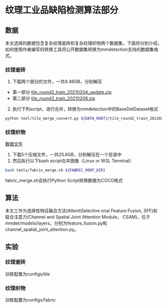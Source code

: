 # 纹理工业品缺陷检测算法部分

## 数据
本文选择的数据包含复杂纹理瓷砖和复杂纹理织物两个数据集，下面将分别介绍，如何使用作者编写的转换工具将公开数据集转换为mmdetection支持的数据集格式。

### 纹理瓷砖
1. 下载两个部分的文件，一共9.46GB，分别解压
- 第一部分 [tile_round2_train_20210204_update.zip](https://aistudio.baidu.com/aistudio/datasetdetail/70514)
- 第二部分 [tile_round2_train_20210208.zip](https://aistudio.baidu.com/aistudio/datasetdetail/70945)

2. 执行下列script，进行合并，转换为mmdetection中的BaseDetDataset格式
```bash
python tool/tile_merge_convert.py ${DATA_ROOT}/tile_round2_train_20210204_update ${DATA_ROOT}/tile_round2_train_20210208
```

### 纹理织物
[数据文件](https://aistudio.baidu.com/aistudio/datasetdetail/96643)

1. 下载5个压缩文件，一共25.6GB，分别解压在一个目录中
2. 然后执行以下bash script合并图像（Linux or WSL Terminal）
```bash
bash tools/fabric_merge.sh ${FABRIC_ROOT_DIR}
```
fabric_merge.sh会执行Python Script转换数据为COCO格式

## 算法
本文工作为选择性特征融合方法(AttentiSelective onal Feature Fusion, SFF)和联合注意力(Channel and Spatial Joint Attention Module， CSAM)，位于mmdet/models/layers，分别为feature_fusion.py和channel_spatial_joint_attention.py。

## 实验
### 纹理瓷砖
训练配置为configs/tile

### 纹理织物
训练配置为configs/fabric